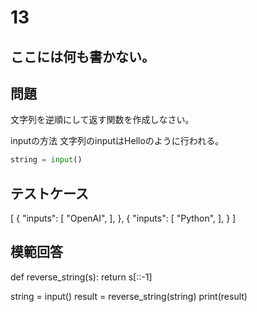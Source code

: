 # 13
ここには何も書かない。
---
## 問題

文字列を逆順にして返す関数を作成しなさい。

inputの方法
文字列のinputはHelloのように行われる。
```python
string = input()
```

## テストケース

[
	{
		"inputs": 
		[
			"OpenAI",
		],
	},
	{
		"inputs": 
		[
			"Python",
		],
	}
]


## 模範回答
def reverse_string(s):
    return s[::-1]

string = input()
result = reverse_string(string)
print(result)